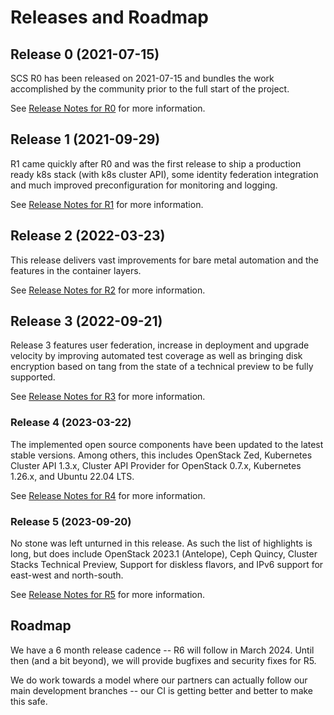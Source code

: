 # Releases and Roadmap

## Release 0 (2021-07-15)

SCS R0 has been released on 2021-07-15 and bundles the work
accomplished by the community prior to the full start of the project.

See [Release Notes for R0](Release0.md) for more information.

## Release 1 (2021-09-29)

R1 came quickly after R0 and was the first release to ship a production ready k8s stack
(with k8s cluster API), some identity federation integration and much improved
preconfiguration for monitoring and logging.

See [Release Notes for R1](Release1.md) for more information.

## Release 2 (2022-03-23)

This release delivers vast improvements for bare metal automation
and the features in the container layers.

See [Release Notes for R2](Release2.md) for more information.

## Release 3 (2022-09-21)

Release 3 features user federation, increase in deployment and upgrade
velocity by improving automated test coverage as well as bringing disk encryption
based on tang from the state of a technical preview to be fully supported.

See [Release Notes for R3](Release3.md) for more information.

### Release 4 (2023-03-22)

The implemented open source components have been updated to the latest stable versions.
Among others, this includes OpenStack Zed, Kubernetes Cluster API 1.3.x, Cluster API Provider
for OpenStack 0.7.x, Kubernetes 1.26.x, and Ubuntu 22.04 LTS.

See [Release Notes for R4](Release4.md) for more information.

### Release 5 (2023-09-20)

No stone was left unturned in this release. As such the list of highlights is long, but
does include OpenStack 2023.1 (Antelope), Ceph Quincy, Cluster Stacks Technical Preview,
Support for diskless flavors, and IPv6 support for east-west and north-south.

See [Release Notes for R5](Release5.md) for more information.

## Roadmap

We have a 6 month release cadence -- R6 will follow in March 2024.
Until then (and a bit beyond), we will provide bugfixes and security fixes for R5.

We do work towards a model where our partners can actually follow our main
development branches -- our CI is getting better and better to make this safe.
